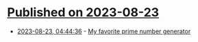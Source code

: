 # [Published on 2023-08-23](index.md)

* [2023-08-23, 04:44:36](https://lobste.rs/s/sqlldn/my_favorite_prime_number_generator) - [My favorite prime number generator](https://eli.thegreenplace.net/2023/my-favorite-prime-number-generator/)
